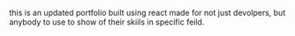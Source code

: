 this is an updated portfolio built using react made for not just devolpers, but anybody to use to show of their skiils in specific feild.

